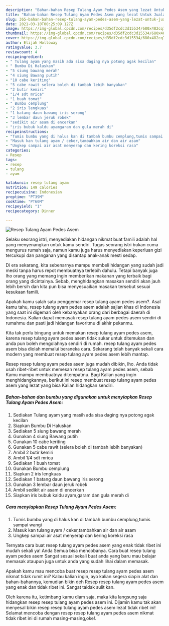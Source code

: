 ```yaml
---
description: "Bahan-bahan Resep Tulang Ayam Pedes Asem yang lezat Untuk Jualan"
title: "Bahan-bahan Resep Tulang Ayam Pedes Asem yang lezat Untuk Jualan"
slug: 365-bahan-bahan-resep-tulang-ayam-pedes-asem-yang-lezat-untuk-jualan
date: 2021-03-10T00:25:09.127Z
image: https://img-global.cpcdn.com/recipes/d35df2cdc3d15534/680x482cq70/resep-tulang-ayam-pedes-asem-foto-resep-utama.jpg
thumbnail: https://img-global.cpcdn.com/recipes/d35df2cdc3d15534/680x482cq70/resep-tulang-ayam-pedes-asem-foto-resep-utama.jpg
cover: https://img-global.cpcdn.com/recipes/d35df2cdc3d15534/680x482cq70/resep-tulang-ayam-pedes-asem-foto-resep-utama.jpg
author: Elijah Holloway
ratingvalue: 3.7
reviewcount: 4
recipeingredient:
- " Tulang ayam yang masih ada sisa daging nya potong agak kecilan"
- " Bumbu Di Haluskan"
- "5 siung bawang merah"
- "4 siung Bawang putih"
- "10 cabe keriting"
- "5 cabe rawit selera boleh di tambah lebih banyakan"
- "2 butir kemiri"
- "1/4 sdt mrica"
- "1 buah tomat"
- " Bumbu cemplung"
- "2 iris lengkuas"
- "1 batang daun bawang iris serong"
- "3 lembar daun jeruk robek"
- "sedikit air asam di encerkan"
- "iris bubuk kaldu ayamgaram dan gula merah di"
recipeinstructions:
- "Tumis bumbu yang di halus kan di tambah bumbu cemplung,tumis sampai wangi"
- "Masuk kan tulang ayam / ceker,tambahkan air dan air asam"
- "Ungkep sampai air asat menyerap dan kering koreksi rasa"
categories:
- Resep
tags:
- resep
- tulang
- ayam

katakunci: resep tulang ayam 
nutrition: 149 calories
recipecuisine: Indonesian
preptime: "PT39M"
cooktime: "PT60M"
recipeyield: "1"
recipecategory: Dinner

---
```



![Resep Tulang Ayam Pedes Asem](https://img-global.cpcdn.com/recipes/d35df2cdc3d15534/680x482cq70/resep-tulang-ayam-pedes-asem-foto-resep-utama.jpg)

Selaku seorang istri, menyediakan hidangan nikmat buat famili adalah hal yang menyenangkan untuk kamu sendiri. Tugas seorang istri bukan cuma mengurus rumah saja, namun kamu juga harus menyediakan keperluan gizi tercukupi dan panganan yang disantap anak-anak mesti sedap.

Di era  sekarang, kita sebenarnya mampu membeli hidangan yang sudah jadi meski tanpa harus repot membuatnya terlebih dahulu. Tetapi banyak juga lho orang yang memang ingin memberikan makanan yang terbaik bagi orang yang dicintainya. Sebab, menghidangkan masakan sendiri akan jauh lebih bersih dan kita pun bisa menyesuaikan masakan tersebut sesuai kesukaan famili. 



Apakah kamu salah satu penggemar resep tulang ayam pedes asem?. Asal kamu tahu, resep tulang ayam pedes asem adalah sajian khas di Indonesia yang saat ini digemari oleh kebanyakan orang dari berbagai daerah di Indonesia. Kalian dapat memasak resep tulang ayam pedes asem sendiri di rumahmu dan pasti jadi hidangan favoritmu di akhir pekanmu.

Kita tak perlu bingung untuk memakan resep tulang ayam pedes asem, karena resep tulang ayam pedes asem tidak sukar untuk ditemukan dan anda pun boleh mengolahnya sendiri di rumah. resep tulang ayam pedes asem bisa diolah memalui beraneka cara. Sekarang telah banyak sekali cara modern yang membuat resep tulang ayam pedes asem lebih mantap.

Resep resep tulang ayam pedes asem juga mudah dibikin, lho. Anda tidak usah ribet-ribet untuk memesan resep tulang ayam pedes asem, sebab Kamu mampu membuatnya ditempatmu. Bagi Kalian yang ingin menghidangkannya, berikut ini resep membuat resep tulang ayam pedes asem yang lezat yang bisa Kalian hidangkan sendiri.

<!--inarticleads1-->

##### Bahan-bahan dan bumbu yang digunakan untuk menyiapkan Resep Tulang Ayam Pedes Asem:

1. Sediakan  Tulang ayam yang masih ada sisa daging nya potong agak kecilan
1. Siapkan  Bumbu Di Haluskan
1. Sediakan 5 siung bawang merah
1. Gunakan 4 siung Bawang putih
1. Gunakan 10 cabe keriting
1. Gunakan 5 cabe rawit (selera boleh di tambah lebih banyakan)
1. Ambil 2 butir kemiri
1. Ambil 1/4 sdt mrica
1. Sediakan 1 buah tomat
1. Gunakan  Bumbu cemplung
1. Siapkan 2 iris lengkuas
1. Sediakan 1 batang daun bawang iris serong
1. Gunakan 3 lembar daun jeruk robek
1. Ambil sedikit air asam di encerkan
1. Siapkan iris bubuk kaldu ayam,garam dan gula merah di




<!--inarticleads2-->

##### Cara menyiapkan Resep Tulang Ayam Pedes Asem:

1. Tumis bumbu yang di halus kan di tambah bumbu cemplung,tumis sampai wangi
1. Masuk kan tulang ayam / ceker,tambahkan air dan air asam
1. Ungkep sampai air asat menyerap dan kering koreksi rasa




Ternyata cara buat resep tulang ayam pedes asem yang enak tidak ribet ini mudah sekali ya! Anda Semua bisa mencobanya. Cara buat resep tulang ayam pedes asem Sangat sesuai sekali buat anda yang baru mau belajar memasak ataupun juga untuk anda yang sudah lihai dalam memasak.

Apakah kamu mau mencoba buat resep resep tulang ayam pedes asem nikmat tidak rumit ini? Kalau kalian ingin, ayo kalian segera siapin alat dan bahan-bahannya, kemudian bikin deh Resep resep tulang ayam pedes asem yang enak dan tidak ribet ini. Sangat taidak sulit kan. 

Oleh karena itu, ketimbang kamu diam saja, maka kita langsung saja hidangkan resep resep tulang ayam pedes asem ini. Dijamin kamu tak akan menyesal bikin resep resep tulang ayam pedes asem lezat tidak ribet ini! Selamat mencoba dengan resep resep tulang ayam pedes asem nikmat tidak ribet ini di rumah masing-masing,oke!.

